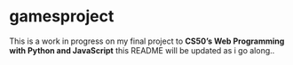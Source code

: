 # gamesproject
This is a work in progress on my final project to **CS50’s Web Programming with Python and JavaScript**
this README will be updated as i go along..
